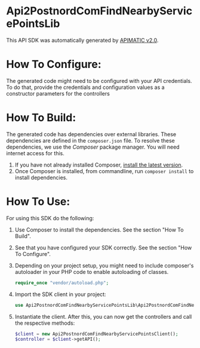 Api2PostnordComFindNearbyServicePointsLib
=================
This API SDK was automatically generated by [APIMATIC v2.0](https://apimatic.io/).

How To Configure:
=================
The generated code might need to be configured with your API credentials. To do that,
provide the credentials and configuration values as a constructor parameters for the controllers

How To Build: 
=============
The generated code has dependencies over external libraries. These dependencies
are defined in the `composer.json` file. To resolve these dependencies, we use
the *Composer* package manager. You will need internet access for this.

1. If you have not already installed Composer, [install the latest version](https://getcomposer.org/download/).
2. Once Composer is installed, from commandline, run `composer install` 
    to install dependencies.

How To Use:
===========
For using this SDK do the following:

1. Use Composer to install the dependencies. See the section "How To Build".
2. See that you have configured your SDK correctly. See the section "How To Configure".
3. Depending on your project setup, you might need to include composer's autoloader
   in your PHP code to enable autoloading of classes.

   ```PHP
   require_once "vendor/autoload.php";
   ```
4. Import the SDK client in your project: 

    ```PHP
    use Api2PostnordComFindNearbyServicePointsLib\Api2PostnordComFindNearbyServicePointsClient;
    ```
5. Instantiate the client. After this, you can now get the controllers and call the
    respective methods:

    ```PHP
    $client = new Api2PostnordComFindNearbyServicePointsClient();
    $controller = $client->getAPI();
    ```

